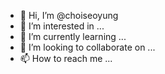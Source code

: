 - 👋 Hi, I’m @choiseoyung
- 👀 I’m interested in ...
- 🌱 I’m currently learning ...
- 💞️ I’m looking to collaborate on ...
- 📫 How to reach me ...

<!---
choiseoyung/choiseoyung is a ✨ special ✨ repository because its `README.md` (this file) appears on your GitHub profile.
You can click the Preview link to take a look at your changes.
--->
